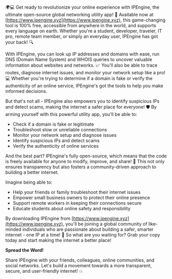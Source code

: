🌍💻 Get ready to revolutionize your online experience with IPEngine, the ultimate open-source global networking utility app! 🚀 Available now at [https://www.ipengine.xyz](https://www.ipengine.xyz), this game-changing tool is 100% free, accessible from anywhere in the world, and supports every language on earth. Whether you're a student, developer, traveler, IT pro, remote team member, or simply an everyday user, IPEngine has got your back! 🔍

With IPEngine, you can look up IP addresses and domains with ease, run DNS (Domain Name System) and WHOIS queries to uncover valuable information about websites and networks. 📈 You'll also be able to trace routes, diagnose internet issues, and monitor your network setup like a pro! 💻 Whether you're trying to determine if a domain is fake or verify the authenticity of an online service, IPEngine's got the tools to help you make informed decisions.

But that's not all - IPEngine also empowers you to identify suspicious IPs and detect scams, making the internet a safer place for everyone! 🛡️ By arming yourself with this powerful utility app, you'll be able to:

* Check if a domain is fake or legitimate
* Troubleshoot slow or unreliable connections
* Monitor your network setup and diagnose issues
* Identify suspicious IPs and detect scams
* Verify the authenticity of online services

And the best part? IPEngine's fully open-source, which means that the code is freely available for anyone to modify, improve, and share! 💪 This not only ensures transparency but also fosters a community-driven approach to building a better internet.

Imagine being able to:

* Help your friends or family troubleshoot their internet issues
* Empower small business owners to protect their online presence
* Support remote workers in keeping their connections secure
* Educate students about online safety and responsibility

By downloading IPEngine from [https://www.ipengine.xyz](https://www.ipengine.xyz), you'll be joining a global community of like-minded individuals who are passionate about building a safer, smarter internet - one IP at a time! 🌟 So what are you waiting for? Grab your copy today and start making the internet a better place!

**Spread the Word!**

Share IPEngine with your friends, colleagues, online communities, and social networks. Let's build a movement towards a more transparent, secure, and user-friendly internet! 💥
